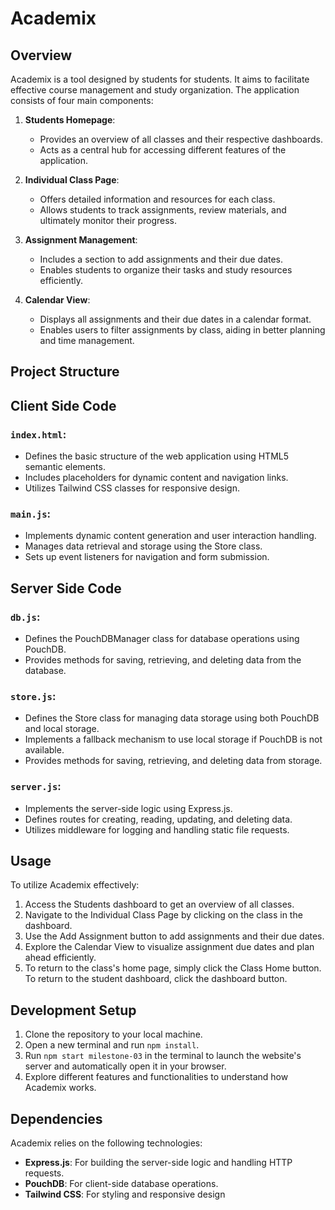 # Academix

## Overview

Academix is a tool designed by students for students. It aims to facilitate effective course management and study organization. The application consists of four main components:

1. **Students Homepage**:
   - Provides an overview of all classes and their respective dashboards.
   - Acts as a central hub for accessing different features of the application.

2. **Individual Class Page**:
   - Offers detailed information and resources for each class.
   - Allows students to track assignments, review materials, and ultimately monitor their progress.

3. **Assignment Management**:
   - Includes a section to add assignments and their due dates.
   - Enables students to organize their tasks and study resources efficiently.

4. **Calendar View**:
   - Displays all assignments and their due dates in a calendar format.
   - Enables users to filter assignments by class, aiding in better planning and time management.

## Project Structure

## Client Side Code

### `index.html`:

- Defines the basic structure of the web application using HTML5 semantic elements.
- Includes placeholders for dynamic content and navigation links.
- Utilizes Tailwind CSS classes for responsive design.

### `main.js`:

- Implements dynamic content generation and user interaction handling.
- Manages data retrieval and storage using the Store class.
- Sets up event listeners for navigation and form submission.

## Server Side Code

### `db.js`:

- Defines the PouchDBManager class for database operations using PouchDB.
- Provides methods for saving, retrieving, and deleting data from the database.

### `store.js`:

- Defines the Store class for managing data storage using both PouchDB and local storage.
- Implements a fallback mechanism to use local storage if PouchDB is not available.
- Provides methods for saving, retrieving, and deleting data from storage.

### `server.js`:

- Implements the server-side logic using Express.js.
- Defines routes for creating, reading, updating, and deleting data.
- Utilizes middleware for logging and handling static file requests.

## Usage

To utilize Academix effectively:

1. Access the Students dashboard to get an overview of all classes.
2. Navigate to the Individual Class Page by clicking on the class in the dashboard.
3. Use the Add Assignment button to add assignments and their due dates.
4. Explore the Calendar View to visualize assignment due dates and plan ahead efficiently.
5. To return to the class's home page, simply click the Class Home button. To return to the student dashboard, click the dashboard button.

## Development Setup

1. Clone the repository to your local machine.
2. Open a new terminal and run `npm install`.
3. Run `npm start milestone-03` in the terminal to launch the website's server and automatically open it in your browser.
4. Explore different features and functionalities to understand how Academix works.

## Dependencies

Academix relies on the following technologies:

- **Express.js**: For building the server-side logic and handling HTTP requests.
- **PouchDB**: For client-side database operations.
- **Tailwind CSS**: For styling and responsive design


